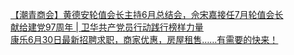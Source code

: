   
[【潮青商会】黄德安轮值会长主持6月总结会，佘宋嘉接任7月轮值会长](http://www.dianyue.me/archives/587/7jeb8vshmtbi2fqo/)  
[献给建党97周年 | 卫华共产党员行动践行榜样力量](http://www.dianyue.me/archives/928/1gn7xqobfx8rywcu/)  
[康乐6月30日最新招聘求职，商家优惠，房屋租售……有需要的快来！](http://www.dianyue.me/archives/992/v3v4iatvwesleq5i/)
